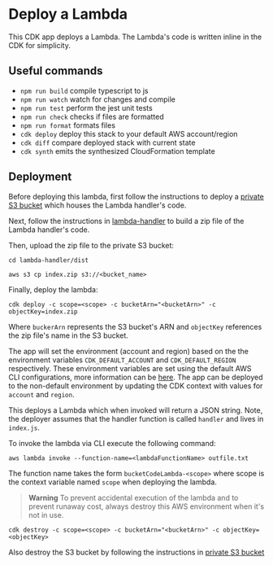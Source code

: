 # Deploy a Lambda

This CDK app deploys a Lambda. The Lambda's code is written inline in the CDK for simplicity.

## Useful commands

- `npm run build` compile typescript to js
- `npm run watch` watch for changes and compile
- `npm run test` perform the jest unit tests
- `npm run check` checks if files are formatted
- `npm run format` formats files
- `cdk deploy` deploy this stack to your default AWS account/region
- `cdk diff` compare deployed stack with current state
- `cdk synth` emits the synthesized CloudFormation template

## Deployment

Before deploying this lambda, first follow the instructions to deploy a [private S3 bucket](../deploy-s3-private-bucket/README.md) which houses the Lambda handler's code.

Next, follow the instructions in [lambda-handler](../lambda-handler/README.md) to build a zip file of the Lambda handler's code.

Then, upload the zip file to the private S3 bucket: 

`cd lambda-handler/dist`

`aws s3 cp index.zip s3://<bucket_name>`

Finally, deploy the lambda:

`cdk deploy -c scope=<scope> -c bucketArn="<bucketArn>" -c objectKey=index.zip`

Where `buckerArn` represents the S3 bucket's ARN and `objectKey` references the zip file's name in the S3 bucket.

The app will set the environment (account and region) based on the the environment variables `CDK_DEFAULT_ACCOUNT` and `CDK_DEFAULT_REGION` respectively. These environment variables are set using the default AWS CLI configurations, more information can be [here](https://docs.aws.amazon.com/cdk/v2/guide/environments.html). The app can be deployed to the non-default environment by updating the CDK context with values for `account` and `region`.

This deploys a Lambda which when invoked will return a JSON string. Note, the deployer assumes that the handler function is called `handler` and lives in `index.js`.

To invoke the lambda via CLI execute the following command:

`aws lambda invoke --function-name=<lambdaFunctionName> outfile.txt`

The function name takes the form `bucketCodeLambda-<scope>` where scope is the context variable named `scope` when deploying the lambda.

> **Warning** To prevent accidental execution of the lambda and to prevent runaway cost, always destroy this AWS environment when it's not in use.

`cdk destroy -c scope=<scope> -c bucketArn="<bucketArn>" -c objectKey=<objectKey>`

Also destroy the S3 bucket by following the instructions in [private S3 bucket](../deploy-s3-private-bucket/README.md#deployment)
